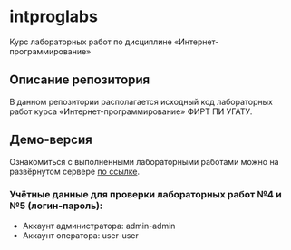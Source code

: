 # intproglabs

Курс лабораторных работ по дисциплине «Интернет-программирование»

## Описание репозитория

В данном репозитории располагается исходный код лабораторных работ курса «Интернет-программирование» ФИРТ ПИ УГАТУ.

## Демо-версия
Ознакомиться с выполненными лабораторными работами можно на развёрнутом сервере [по ссылке](https://abramov-ip-pi323.usatu.su/).

### Учётные данные для проверки лабораторных работ №4 и №5 (логин-пароль):

* Аккаунт администратора: admin-admin
* Аккаунт оператора: user-user